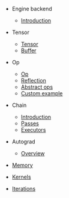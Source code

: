 - Engine backend
  - [Introduction](engine/)

- Tensor

  - [Tensor](engine/tensor/)
  - [Buffer](engine/tensor/buffer)

- Op

  - [Op](engine/op/)
  - [Reflection](engine/op/reflection)
  - [Abstract ops](engine/op/abstract)
  - [Custom example](engine/op/example)

- Chain

  - [Introduction](engine/chain/)
  - [Passes](./chain/passses)
  - [Executors](./chain/executors)

- Autograd
  - [Overview](./autograd/)

- [Memory](./memory)
- [Kernels](./kernels/)
- [Iterations](./iterations/)
